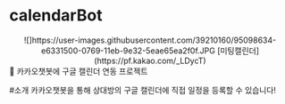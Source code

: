 calendarBot
=============
<div align="center">
  ![]https://user-images.githubusercontent.com/39210160/95098634-e6331500-0769-11eb-9e32-5eae65ea2f0f.JPG
  [미팅캘린더](https://pf.kakao.com/_LDycT)
</div>
  💬 카카오챗봇에 구글 캘린더 연동 프로젝트

#소개
카카오챗봇을 통해 상대방의 구글 캘린더에 직접 일정을 등록할 수 있습니다!

